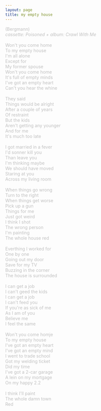 ```yaml
---
layout: page
title: my empty house
---
```

<span style="color: #c0c0c0">(Bergmann)<br />
<i>cassette: Poisoned + album: Crawl With Me</i><br />
<br />
Won't you come home<br />
To my empty house<br />
I'm all alone<br />
Except for<br />
My former spouse<br />
Won't you come home<br />
It's full of empty minds<br />
I've got an empty heart<br />
Can't you hear the whine<br />
<br />
They said<br />
Things would be alright<br />
After a couple of years<br />
Of restraint<br />
But the kids<br />
Aren't getting any younger<br />
And for me<br />
It's much too late<br />
<br />
I got married in a fever<br />
I'd sonner kill you<br />
Than leave you<br />
I'm thinking maybe<br />
We should have moved<br />
Staring at you<br />
Across my living room<br />
<br />
When things go wrong<br />
Turn to the right<br />
When things get worse<br />
Pick up a gun<br />
Things for me<br />
Just got weird<br />
I think I shot<br />
The wrong person<br />
I'm painting<br />
The whole house red<br />
<br />
Everthing I worked for<br />
One by one<br />
Going out my door<br />
Save for my TV<br />
Buzzing in the corner<br />
The house is surrounded<br />
<br />
I can get a job<br />
I can't geed the kids<br />
I can get a job<br />
I can't feed you<br />
If you're as sick of me<br />
As I am of you<br />
Believe me<br />
I feel the same<br />
<br />
Won't you come homje<br />
To my empty house<br />
I've got an empty heart<br />
I've got an empty mind<br />
I went to trade school<br />
Got my welding ticket<br />
Did my time<br />
I've got a 2-car garage<br />
A lein on my mortgage<br />
On my happy 2.2<br />
<br />
I think I'll paint<br />
The whole damn town<br />
Red</span>
